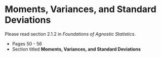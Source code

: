 # Moments, Variances, and Standard Deviations

Please read section 2.1.2 in *Foundations of Agnostic Statistics*. 

- Pages 50 - 56
- Section titled **Moments, Variances, and Standard Deviations**
